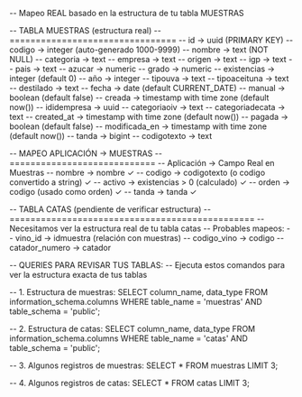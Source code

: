 -- Mapeo REAL basado en la estructura de tu tabla MUESTRAS

-- TABLA MUESTRAS (estructura real)
-- ================================
-- id              -> uuid (PRIMARY KEY)
-- codigo          -> integer (auto-generado 1000-9999)
-- nombre          -> text (NOT NULL)
-- categoria       -> text
-- empresa         -> text
-- origen          -> text
-- igp             -> text
-- pais            -> text
-- azucar          -> numeric
-- grado           -> numeric
-- existencias     -> integer (default 0)
-- año             -> integer
-- tipouva         -> text
-- tipoaceituna    -> text
-- destilado       -> text
-- fecha           -> date (default CURRENT_DATE)
-- manual          -> boolean (default false)
-- creada          -> timestamp with time zone (default now())
-- ididempresa     -> uuid
-- categoriaoiv    -> text
-- categoriadecata -> text
-- created_at      -> timestamp with time zone (default now())
-- pagada          -> boolean (default false)
-- modificada_en   -> timestamp with time zone (default now())
-- tanda           -> bigint
-- codigotexto     -> text

-- MAPEO APLICACIÓN -> MUESTRAS
-- ============================
-- Aplicación      -> Campo Real en Muestras
-- nombre          -> nombre ✓
-- codigo          -> codigotexto (o codigo convertido a string) ✓
-- activo          -> existencias > 0 (calculado) ✓
-- orden           -> codigo (usado como orden) ✓
-- tanda           -> tanda ✓

-- TABLA CATAS (pendiente de verificar estructura)
-- ===============================================
-- Necesitamos ver la estructura real de tu tabla catas
-- Probables mapeos:
-- vino_id         -> idmuestra (relación con muestras)
-- codigo_vino     -> codigo
-- catador_numero  -> catador

-- QUERIES PARA REVISAR TUS TABLAS:
-- Ejecuta estos comandos para ver la estructura exacta de tus tablas

-- 1. Estructura de muestras:
SELECT column_name, data_type FROM information_schema.columns 
WHERE table_name = 'muestras' AND table_schema = 'public';

-- 2. Estructura de catas:
SELECT column_name, data_type FROM information_schema.columns 
WHERE table_name = 'catas' AND table_schema = 'public';

-- 3. Algunos registros de muestras:
SELECT * FROM muestras LIMIT 3;

-- 4. Algunos registros de catas:
SELECT * FROM catas LIMIT 3;